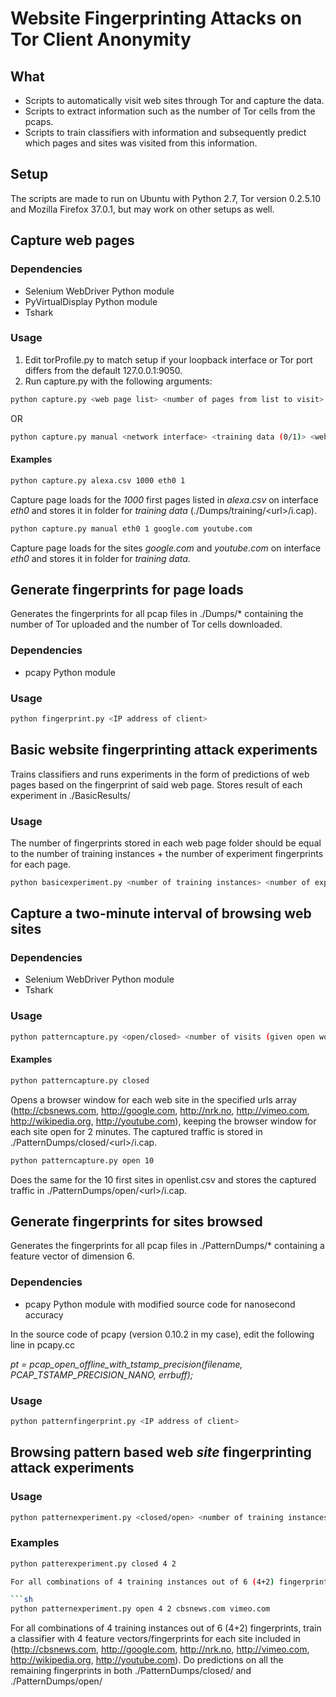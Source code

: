 # Website Fingerprinting Attacks on Tor Client Anonymity

## What

* Scripts to automatically visit web sites through Tor and capture the data.
* Scripts to extract information such as the number of Tor cells from the pcaps.
* Scripts to train classifiers with information and subsequently predict which pages and sites was visited from this information.

## Setup

The scripts are made to run on Ubuntu with Python 2.7, Tor version 0.2.5.10 and Mozilla Firefox 37.0.1, but may work on other setups as well.

## Capture web pages

### Dependencies

* Selenium WebDriver Python module
* PyVirtualDisplay Python module
* Tshark

### Usage

1. Edit torProfile.py to match setup if your loopback interface or Tor port differs from the default 127.0.0.1:9050.
2. Run capture.py with the following arguments:
```sh
python capture.py <web page list> <number of pages from list to visit> <network interface> <training data (0/1)>
``` 
OR
```sh
python capture.py manual <network interface> <training data (0/1)> <web page(s)>
```

#### Examples

```sh
python capture.py alexa.csv 1000 eth0 1
```

Capture page loads for the *1000* first pages listed in *alexa.csv* on interface *eth0* and stores it in folder for *training data* (./Dumps/training/&lt;url&gt;/i.cap).

```sh
python capture.py manual eth0 1 google.com youtube.com
```

Capture page loads for the sites *google.com* and *youtube.com* on interface *eth0* and stores it in folder for *training data*.

## Generate fingerprints for page loads

Generates the fingerprints for all pcap files in ./Dumps/* containing the number of Tor uploaded and the number of Tor cells downloaded.

### Dependencies

* pcapy Python module

### Usage

```sh
python fingerprint.py <IP address of client>
```

## Basic website fingerprinting attack experiments

Trains classifiers and runs experiments in the form of predictions of web pages based on the fingerprint of said web page. Stores result of each experiment in ./BasicResults/

### Usage

The number of fingerprints stored in each web page folder should be equal to the number of training instances + the number of experiment fingerprints for each page.

```sh
python basicexperiment.py <number of training instances> <number of experiment fingerprints for each page>
```

## Capture a two-minute interval of browsing web sites

### Dependencies

* Selenium WebDriver Python module
* Tshark

### Usage

```sh
python patterncapture.py <open/closed> <number of visits (given open world)>
```

#### Examples

```sh
python patterncapture.py closed
```

Opens a browser window for each web site in the specified urls array (http://cbsnews.com, http://google.com, http://nrk.no, http://vimeo.com, http://wikipedia.org, http://youtube.com), keeping the browser window for each site open for 2 minutes. The captured traffic is stored in ./PatternDumps/closed/&lt;url&gt;/i.cap.

```sh
python patterncapture.py open 10
```

Does the same for the 10 first sites in openlist.csv and stores the captured traffic in ./PatternDumps/open/&lt;url&gt;/i.cap.

## Generate fingerprints for sites browsed

Generates the fingerprints for all pcap files in ./PatternDumps/* containing a feature vector of dimension 6.

### Dependencies

* pcapy Python module with modified source code for nanosecond accuracy

In the source code of pcapy (version 0.10.2 in my case), edit the following line in pcapy.cc

*pt = pcap_open_offline_with_tstamp_precision(filename, PCAP_TSTAMP_PRECISION_NANO, errbuff);*

### Usage

```sh
python patternfingerprint.py <IP address of client>
```

## Browsing pattern based web *site* fingerprinting attack experiments

### Usage

```sh
python patternexperiment.py <closed/open> <number of training instances> <number of experiment fingerprints for each classified web site> <marked sites (given open world>
```

### Examples

```sh
python patterexperiment.py closed 4 2

For all combinations of 4 training instances out of 6 (4+2) fingerprints, train a classifier with 4 feature vectors/fingerprints for each site and do predictions on the remaining 2. Stores the result in ./PatternResults/closed/

```sh
python patternexperiment.py open 4 2 cbsnews.com vimeo.com
```

For all combinations of 4 training instances out of 6 (4+2) fingerprints, train a classifier with 4 feature vectors/fingerprints for each site included in (http://cbsnews.com, http://google.com, http://nrk.no, http://vimeo.com, http://wikipedia.org, http://youtube.com). Do predictions on all the remaining fingerprints in both ./PatternDumps/closed/ and ./PatternDumps/open/